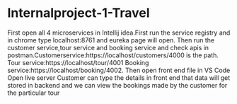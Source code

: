 # Internalproject-1-Travel
First open  all 4 microservices in Intellij idea.First run the service registry and in chrome type localhost:8761 and eureka page will open.
Then run the customer service,tour service and booking service and check apis in postman.Customerservice:https://localhost/customers/4000 is the path.
Tour service:https://localhost/tour/4001
Booking service:https://localhost/booking/4002.
Then open front end file in VS Code
Open live server
Customer can type the details in front end that data will get stored in backend and we can view the bookings made by the customer for the particular tour

